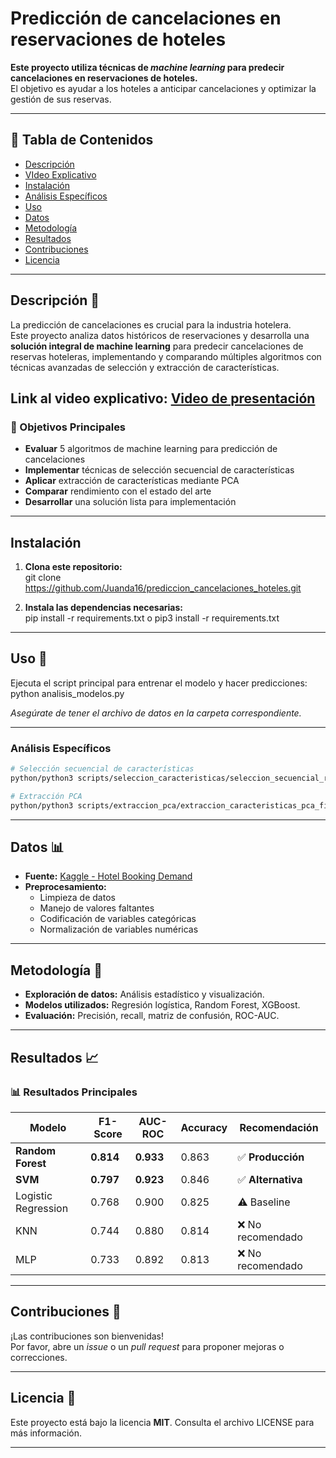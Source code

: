 # Predicción de cancelaciones en reservaciones de hoteles

**Este proyecto utiliza técnicas de _machine learning_ para predecir cancelaciones en reservaciones de hoteles.**  
El objetivo es ayudar a los hoteles a anticipar cancelaciones y optimizar la gestión de sus reservas.

---

## 📑 **Tabla de Contenidos**
- [Descripción](#descripción-📝)
- [VIdeo Explicativo](#link-al-video-explicativo-video-de-presentación)
- [Instalación](#instalación)
- [Análisis Específicos](#análisis-específicos)
- [Uso](#uso-🚀)
- [Datos](#datos-📊)
- [Metodología](#metodología-🧠)
- [Resultados](#resultados-📈)
- [Contribuciones](#contribuciones-🤝)
- [Licencia](#licencia-📝)

---

## Descripción 📝
La predicción de cancelaciones es crucial para la industria hotelera.  
Este proyecto analiza datos históricos de reservaciones y desarrolla una **solución integral de machine learning** para predecir cancelaciones de reservas hoteleras, implementando y comparando múltiples algoritmos con técnicas avanzadas de selección y extracción de características.

## Link al video explicativo: [Video de presentación](https://drive.google.com/file/d/1GXIzq5xeMyxDU0jvkdIBEiI1gAH-m4Ng/view?usp=sharing)

### 🎯 Objetivos Principales

- **Evaluar** 5 algoritmos de machine learning para predicción de cancelaciones
- **Implementar** técnicas de selección secuencial de características
- **Aplicar** extracción de características mediante PCA
- **Comparar** rendimiento con el estado del arte
- **Desarrollar** una solución lista para implementación

---

## Instalación

1. **Clona este repositorio:**  
   git clone https://github.com/Juanda16/prediccion_cancelaciones_hoteles.git

2. **Instala las dependencias necesarias:**  
   pip install -r requirements.txt o pip3 install -r requirements.txt

---
## Uso 🚀 

Ejecuta el script principal para entrenar el modelo y hacer predicciones:  
python analisis_modelos.py

_Asegúrate de tener el archivo de datos en la carpeta correspondiente._

---

### Análisis Específicos

```bash
# Selección secuencial de características
python/python3 scripts/seleccion_caracteristicas/seleccion_secuencial_robusta.py

# Extracción PCA
python/python3 scripts/extraccion_pca/extraccion_caracteristicas_pca_final.py
```

---



## Datos 📊 

- **Fuente:** [Kaggle - Hotel Booking Demand](https://www.kaggle.com/datasets/jessemostipak/hotel-booking-demand)
- **Preprocesamiento:** 
  - Limpieza de datos
  - Manejo de valores faltantes
  - Codificación de variables categóricas
  - Normalización de variables numéricas

---

## Metodología 🧠 

- **Exploración de datos:** Análisis estadístico y visualización.
- **Modelos utilizados:** Regresión logística, Random Forest, XGBoost.
- **Evaluación:** Precisión, recall, matriz de confusión, ROC-AUC.

---

## Resultados 📈 

### 📊 Resultados Principales

| Modelo | F1-Score | AUC-ROC | Accuracy | Recomendación |
|--------|----------|---------|----------|---------------|
| **Random Forest** | **0.814** | **0.933** | 0.863 | ✅ **Producción** |
| **SVM** | **0.797** | **0.923** | 0.846 | ✅ **Alternativa** |
| Logistic Regression | 0.768 | 0.900 | 0.825 | ⚠️ Baseline |
| KNN | 0.744 | 0.880 | 0.814 | ❌ No recomendado |
| MLP | 0.733 | 0.892 | 0.813 | ❌ No recomendado |


---

## Contribuciones 🤝 

¡Las contribuciones son bienvenidas!  
Por favor, abre un _issue_ o un _pull request_ para proponer mejoras o correcciones.

---

## Licencia 📝 

Este proyecto está bajo la licencia **MIT**. Consulta el archivo LICENSE para más información.

---